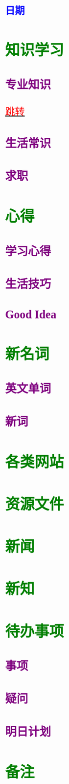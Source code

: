 ## <font color = blue face=楷体 size=6>日期 

## <font color = green>知识学习
### <font color = purple>专业知识
<a id = "01-01">  [<font color = red>跳转](#01-02)
### <font color = purple>生活常识

### <font color = purple>求职



## <font color = green>心得
### <font color = purple>学习心得

### <font color = purple>生活技巧

### <font color = purple>Good Idea



## <font color = green>新名词
### <font color = purple>英文单词

### <font color = purple>新词



## <font color = green>各类网站


## <font color = green>资源文件


## <font color = green>新闻


## <font color = green>新知


## <font color = green>待办事项
### <font color = purple>事项

### <font color = purple>疑问

### <font color = purple>明日计划



## <font color = green>备注 

<!--stackedit_data:
eyJoaXN0b3J5IjpbLTEwMTI1NzEwMjQsLTE3NTcwODgyOTksLT
EwNjM0NDUzODMsMjMzMjIyNTgzLC0xMDYzNDQ1MzgzLC0xNzc1
MTg0NzM0LC0yMDUyMTI3MzUsLTEzNTY1MDk4MzIsMTMwMTgyOD
cxMCwyMTM2NzU1MTcyLDE4MTk5OTM2ODksMTgzNTE0NDk1MF19

-->